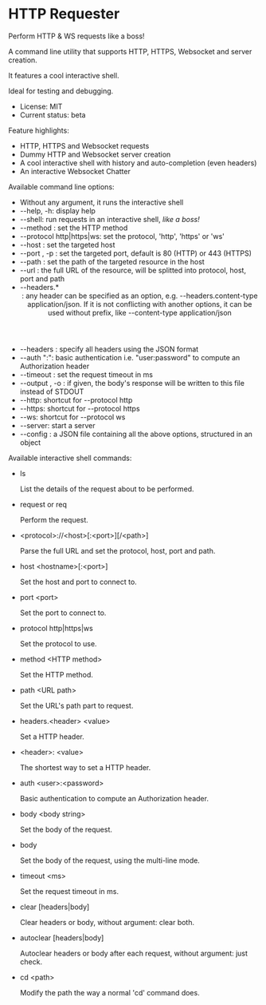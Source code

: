 

# HTTP Requester

Perform HTTP & WS requests like a boss!

A command line utility that supports HTTP, HTTPS, Websocket and server creation.

It features a cool interactive shell.

Ideal for testing and debugging.

* License: MIT
* Current status: beta



Feature highlights:

* HTTP, HTTPS and Websocket requests
* Dummy HTTP and Websocket server creation
* A cool interactive shell with history and auto-completion (even headers)
* An interactive Websocket Chatter



Available command line options:

* Without any argument, it runs the interactive shell
* --help, -h: display help
* --shell: run requests in an interactive shell, *like a boss!*
* --method <method>: set the HTTP method
* --protocol http|https|ws: set the protocol, 'http', 'https' or 'ws'
* --host <host>: set the targeted host
* --port <port number>, -p <port number>: set the targeted port, default is 80 (HTTP) or 443 (HTTPS)
* --path <path>: set the path of the targeted resource in the host
* --url <URL>: the full URL of the resource, will be splitted into protocol, host, port and path
* --headers.* <header value>: any header can be specified as an option, e.g. --headers.content-type application/json.
  If it is not conflicting with another options, it can be used without prefix,
  like --content-type application/json
* --headers <json string>: specify all headers using the JSON format
* --auth "<user>:<password>": basic authentication i.e. "user:password" to compute an Authorization header
* --timeout <ms>: set the request timeout in ms
* --output <file>, -o <file>: if given, the body's response will be written to this file instead of STDOUT
* --http: shortcut for --protocol http
* --https: shortcut for --protocol https
* --ws: shortcut for --protocol ws
* --server: start a server
* --config <file>: a JSON file containing all the above options, structured in an object



Available interactive shell commands:

* ls

	List the details of the request about to be performed.

* request or req

	Perform the request.

* &lt;protocol&gt;://&lt;host&gt;[:&lt;port&gt;][/&lt;path&gt;]

	Parse the full URL and set the protocol, host, port and path.

* host &lt;hostname&gt;[:&lt;port&gt;]

	Set the host and port to connect to.

* port &lt;port&gt;

	Set the port to connect to.

* protocol http|https|ws

	Set the protocol to use.

* method &lt;HTTP method&gt;

	Set the HTTP method.

* path &lt;URL path&gt;

	Set the URL's path part to request.

* headers.&lt;header&gt; &lt;value&gt;

	Set a HTTP header.

* &lt;header&gt;: &lt;value&gt;

	The shortest way to set a HTTP header.

* auth &lt;user&gt;:&lt;password&gt;

	Basic authentication to compute an Authorization header.

* body &lt;body string&gt;

	Set the body of the request.

* body

	Set the body of the request, using the multi-line mode.

* timeout &lt;ms&gt;

	Set the request timeout in ms.

* clear [headers|body]

	Clear headers or body, without argument: clear both.

* autoclear [headers|body]

	Autoclear headers or body after each request, without argument: just check.

* cd &lt;path&gt;

	Modify the path the way a normal 'cd' command does.




